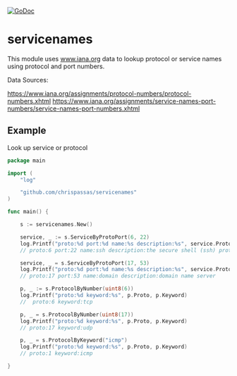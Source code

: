 [![GoDoc](https://godoc.org/github.com/chrispassas/servicenames?status.svg)](https://godoc.org/github.com/chrispassas/servicenames)


# servicenames
This module uses www.iana.org data to lookup protocol or service names using protocol and port numbers.

Data Sources:

https://www.iana.org/assignments/protocol-numbers/protocol-numbers.xhtml
https://www.iana.org/assignments/service-names-port-numbers/service-names-port-numbers.xhtml



## Example
Look up service or protocol

```go
package main

import (
	"log"

	"github.com/chrispassas/servicenames"
)

func main() {

	s := servicenames.New()

	service, _ := s.ServiceByProtoPort(6, 22)
	log.Printf("proto:%d port:%d name:%s description:%s", service.Protocol, service.Port, service.Name, service.Description)
	// proto:6 port:22 name:ssh description:the secure shell (ssh) protocol

	service, _ = s.ServiceByProtoPort(17, 53)
	log.Printf("proto:%d port:%d name:%s description:%s", service.Protocol, service.Port, service.Name, service.Description)
	// proto:17 port:53 name:domain description:domain name server

	p, _ := s.ProtocolByNumber(uint8(6))
	log.Printf("proto:%d keyword:%s", p.Proto, p.Keyword)
	//  proto:6 keyword:tcp

	p, _ = s.ProtocolByNumber(uint8(17))
	log.Printf("proto:%d keyword:%s", p.Proto, p.Keyword)
	// proto:17 keyword:udp

	p, _ = s.ProtocolByKeyword("icmp")
	log.Printf("proto:%d keyword:%s", p.Proto, p.Keyword)
	// proto:1 keyword:icmp

}
```
